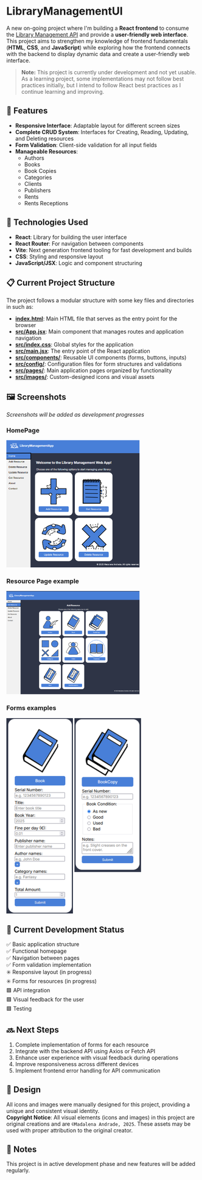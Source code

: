 # LibraryManagementUI

A new on-going project where I'm building a **React frontend** to consume the [Library Management API](https://github.com/MadalenaAndrade/LibraryManagementAPI) and provide a **user-friendly web interface**.
This project aims to strengthen my knowledge of frontend fundamentals (**HTML**, **CSS**, and **JavaScript**) while exploring how the frontend connects with the backend to display dynamic data and create a user-friendly web interface.

> **Note:** This project is currently under development and not yet usable. As a learning project, some implementations may not follow best practices initially, but I intend to follow React best practices as I continue learning and improving.

## 🚀 Features

- **Responsive Interface**: Adaptable layout for different screen sizes
- **Complete CRUD System**: Interfaces for Creating, Reading, Updating, and Deleting resources
- **Form Validation**: Client-side validation for all input fields
- **Manageable Resources**:
  - Authors
  - Books
  - Book Copies
  - Categories
  - Clients
  - Publishers
  - Rents
  - Rents Receptions

## 🔧 Technologies Used

- **React**: Library for building the user interface
- **React Router**: For navigation between components
- **Vite**: Next generation frontend tooling for fast development and builds
- **CSS**: Styling and responsive layout
- **JavaScript/JSX**: Logic and component structuring

## 📋 Current Project Structure

The project follows a modular structure with some key files and directories in such as:

- [**index.html**](https://github.com/MadalenaAndrade/LibraryManagementUI/blob/main/library-management-webapp/index.html): Main HTML file that serves as the entry point for the browser
- [**src/App.jsx**](https://github.com/MadalenaAndrade/LibraryManagementUI/blob/main/library-management-webapp/src/App.jsx): Main component that manages routes and application navigation
- [**src/index.css**](https://github.com/MadalenaAndrade/LibraryManagementUI/blob/main/library-management-webapp/src/index.css): Global styles for the application
- [**src/main.jsx**](https://github.com/MadalenaAndrade/LibraryManagementUI/blob/main/library-management-webapp/src/index.css): The entry point of the React application
- [**src/components/**](https://github.com/MadalenaAndrade/LibraryManagementUI/tree/main/library-management-webapp/src/components): Reusable UI components (forms, buttons, inputs)
- [**src/config/**](https://github.com/MadalenaAndrade/LibraryManagementUI/tree/main/library-management-webapp/src/config): Configuration files for form structures and validations
- [**src/pages/**](https://github.com/MadalenaAndrade/LibraryManagementUI/tree/main/library-management-webapp/src/pages): Main application pages organized by functionality
- [**src/images/**](https://github.com/MadalenaAndrade/LibraryManagementUI/tree/main/library-management-webapp/src/pages): Custom-designed icons and visual assets

## 🖼️ Screenshots

_Screenshots will be added as development progresses_

### HomePage

<img src="https://github.com/MadalenaAndrade/LibraryManagementUI/blob/main/Screenshots/HomePage.png?raw=true" width="350" alt="HomePage">

### Resource Page example

<img src="https://github.com/MadalenaAndrade/LibraryManagementUI/blob/main/Screenshots/ResourcePage.png?raw=true" width="350" alt="Resource Page Example">

### Forms examples
<p>
<img src="https://github.com/MadalenaAndrade/LibraryManagementUI/blob/main/Screenshots/FormExample1.png?raw=true" width="175" alt="Form Example 1" style="vertical-align: top">
<img src="https://github.com/MadalenaAndrade/LibraryManagementUI/blob/main/Screenshots/FormExample2.png?raw=true" width="175" alt="Form Example 2" style="vertical-align: top">
<p>

## 🔄 Current Development Status

✅ Basic application structure <br>
✅ Functional homepage <br>
✅ Navigation between pages <br>
✅ Form validation implementation <br>
✳️ Responsive layout (in progress) <br>
✳️ Forms for resources (in progress) <br>
🟩 API integration <br>
🟩 Visual feedback for the user <br>
🟩 Testing <br>

## 🔜 Next Steps

1. Complete implementation of forms for each resource
2. Integrate with the backend API using Axios or Fetch API
3. Enhance user experience with visual feedback during operations
4. Improve responsiveness across different devices
5. Implement frontend error handling for API communication

## 🎨 Design

All icons and images were manually designed for this project, providing a unique and consistent visual identity. <br>
**Copyright Notice**: All visual elements (icons and images) in this project are original creations and are `©Madalena Andrade, 2025`. These assets may be used with proper attribution to the original creator.

## 📝 Notes

This project is in active development phase and new features will be added regularly.
